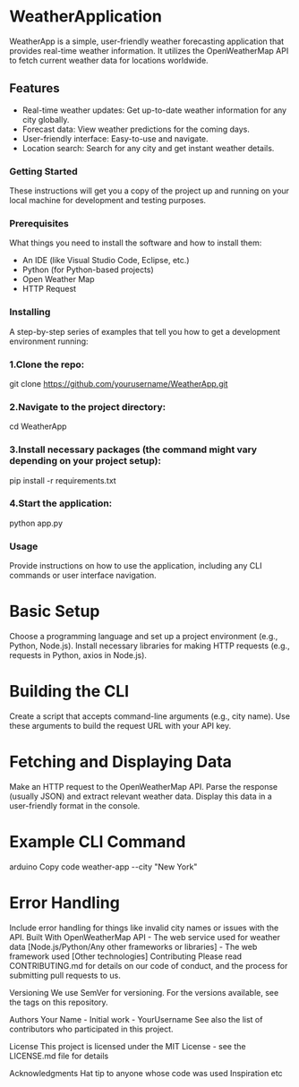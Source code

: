 # WeatherApplication

WeatherApp is a simple, user-friendly weather forecasting application that provides real-time weather information. It utilizes the OpenWeatherMap API to fetch current weather data for locations worldwide.

## Features

* Real-time weather updates: Get up-to-date weather information for any city globally.
* Forecast data: View weather predictions for the coming days.
* User-friendly interface: Easy-to-use and navigate.
* Location search: Search for any city and get instant weather details.

  
### Getting Started
These instructions will get you a copy of the project up and running on your local machine for development and testing purposes.

### Prerequisites
What things you need to install the software and how to install them:

* An IDE (like Visual Studio Code, Eclipse, etc.)
* Python (for Python-based projects)
* Open Weather Map
* HTTP Request
  
### Installing
A step-by-step series of examples that tell you how to get a development environment running:

### 1.Clone the repo:
git clone https://github.com/yourusername/WeatherApp.git

### 2.Navigate to the project directory:
cd WeatherApp
### 3.Install necessary packages (the command might vary depending on your project setup):
pip install -r requirements.txt
### 4.Start the application:
python app.py

### Usage
Provide instructions on how to use the application, including any CLI commands or user interface navigation.

# Basic Setup

Choose a programming language and set up a project environment (e.g., Python, Node.js).
Install necessary libraries for making HTTP requests (e.g., requests in Python, axios in Node.js).
# Building the CLI

Create a script that accepts command-line arguments (e.g., city name).
Use these arguments to build the request URL with your API key.
# Fetching and Displaying Data

Make an HTTP request to the OpenWeatherMap API.
Parse the response (usually JSON) and extract relevant weather data.
Display this data in a user-friendly format in the console.
# Example CLI Command

arduino
Copy code
weather-app --city "New York"
# Error Handling

Include error handling for things like invalid city names or issues with the API.
Built With
OpenWeatherMap API - The web service used for weather data
[Node.js/Python/Any other frameworks or libraries] - The web framework used
[Other technologies]
Contributing
Please read CONTRIBUTING.md for details on our code of conduct, and the process for submitting pull requests to us.

Versioning
We use SemVer for versioning. For the versions available, see the tags on this repository.

Authors
Your Name - Initial work - YourUsername
See also the list of contributors who participated in this project.

License
This project is licensed under the MIT License - see the LICENSE.md file for details

Acknowledgments
Hat tip to anyone whose code was used
Inspiration
etc
